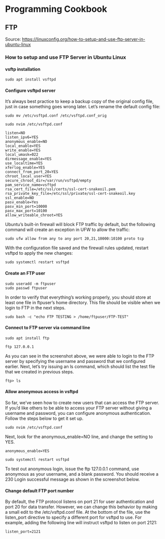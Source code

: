 # Programming Cookbook

## FTP

Source: https://linuxconfig.org/how-to-setup-and-use-ftp-server-in-ubuntu-linux

### How to setup and use FTP Server in Ubuntu Linux

#### vsftp installation

```
sudo apt install vsftpd
```

#### Configure vsftpd server

It’s always best practice to keep a backup copy of the original config file, just in case something goes wrong later. Let’s rename the default config file:

```
sudo mv /etc/vsftpd.conf /etc/vsftpd.conf_orig
```

```
sudo nvim /etc/vsftpd.conf
```

```
listen=NO
listen_ipv6=YES
anonymous_enable=NO
local_enable=YES
write_enable=YES
local_umask=022
dirmessage_enable=YES
use_localtime=YES
xferlog_enable=YES
connect_from_port_20=YES
chroot_local_user=YES
secure_chroot_dir=/var/run/vsftpd/empty
pam_service_name=vsftpd
rsa_cert_file=/etc/ssl/certs/ssl-cert-snakeoil.pem
rsa_private_key_file=/etc/ssl/private/ssl-cert-snakeoil.key
ssl_enable=NO
pasv_enable=Yes
pasv_min_port=10000
pasv_max_port=10100
allow_writeable_chroot=YES
```

Ubuntu’s built-in firewall will block FTP traffic by default, but the following command will create an exception in UFW to allow the traffic: 

```
sudo ufw allow from any to any port 20,21,10000:10100 proto tcp
```

With the configuration file saved and the firewall rules updated, restart vsftpd to apply the new changes: 

```
sudo systemctl restart vsftpd
```

#### Create an FTP user

```
sudo useradd -m ftpuser
sudo passwd ftpuser
```

In order to verify that everything’s working properly, you should store at least one file in ftpuser’s home directory. This file should be visible when we login to FTP in the next steps.

```
sudo bash -c "echo FTP TESTING > /home/ftpuser/FTP-TEST"
```

#### Connect to FTP server via command line

```
sudo apt install ftp
```

```
ftp 127.0.0.1
```

As you can see in the screenshot above, we were able to login to the FTP server by specifying the username and password that we configured earlier. Next, let’s try issuing an ls command, which should list the test file that we created in previous steps.

```
ftp> ls
```

#### Allow anonymous access in vsftpd

So far, we’ve seen how to create new users that can access the FTP server. If you’d like others to be able to access your FTP server without giving a username and password, you can configure anonymous authentication. Follow the steps below to get it set up.

```
sudo nvim /etc/vsftpd.conf
```

Next, look for the anonymous_enable=NO line, and change the setting to YES.

```
anonymous_enable=YES
```

```
sudo systemctl restart vsftpd
```

To test out anonymous login, issue the ftp 127.0.0.1 command, use anonymous as your username, and a blank password. You should receive a 230 Login successful message as shown in the screenshot below.

#### Change default FTP port number

By default, the FTP protocol listens on port 21 for user authentication and port 20 for data transfer. However, we can change this behavior by making a small edit to the /etc/vsftpd.conf file. At the bottom of the file, use the listen_port directive to specify a different port for vsftpd to use. For example, adding the following line will instruct vsftpd to listen on port 2121:

```
listen_port=2121
```


